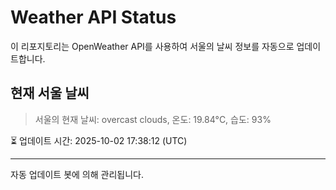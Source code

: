 
# Weather API Status

이 리포지토리는 OpenWeather API를 사용하여 서울의 날씨 정보를 자동으로 업데이트합니다.

## 현재 서울 날씨
> 서울의 현재 날씨: overcast clouds, 온도: 19.84°C, 습도: 93%

⏳ 업데이트 시간: 2025-10-02 17:38:12 (UTC)

---
자동 업데이트 봇에 의해 관리됩니다.
